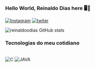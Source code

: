 ### Hello World, Reinaldo Dias here 🖥️👋

[![Instagram](	https://img.shields.io/badge/Instagram-E4405F?style=for-the-badge&logo=instagram&logoColor=white)](https://instagram.com/reinaldoo_dias)
[![twiter](	https://img.shields.io/badge/Twitter-1DA1F2?style=for-the-badge&logo=twitter&logoColor=white)](https://twitter.com/reinaldoo_dias)

![reinaldoodias GitHub stats](https://github-readme-stats.vercel.app/api?username=reinaldoodias&show_icons=true&theme=radical)

### Tecnologias do meu cotidiano
<div style="display: inline_block"><br/>
    <img align="center" alt="C" src="https://img.shields.io/badge/C-00599C?style=for-the-badge&logo=c&logoColor=white"/>
<img align="center" alt="JAVA" src="https://img.shields.io/badge/Java-ED8B00?style=for-the-badge&logo=openjdk&logoColor=white"/>
</div>

